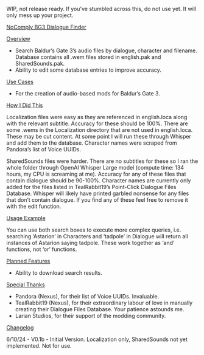 WIP, not release ready. If you've stumbled across this, do not use yet. It will only mess up your project.

<u>NoComply BG3 Dialogue Finder</u>


<u>Overview</u>

 - Search Baldur’s Gate 3’s audio files by dialogue, character and filename. Database contains all .wem files stored in english.pak and SharedSounds.pak.
 - Ability to edit some database entries to improve accuracy. 


<u>Use Cases</u>

 - For the creation of audio-based mods for Baldur’s Gate 3.


<u>How I Did This</u>
 
Localization files were easy as they are referenced in english.loca along with the relevant subtitle. Accuracy for these should be 100%. There are some .wems in the Localization directory that are not used in english.loca. These may be cut content. At some point I will run these through Whisper and add them to the database. Character names were scraped from Pandora’s list of Voice UUIDs. 

SharedSounds files were harder. There are no subtitles for these so I ran the whole folder through OpenAI Whisper Large model (compute time: 134 hours, my CPU is screaming at me). Accuracy for any of these files that contain dialogue should be 90-100%. Character names are currently only added for the files listed in TealRabbit19’s Point-Click Dialogue Files Database. Whisper will likely have printed garbled nonsense for any files that don’t contain dialogue. If you find any of these feel free to remove it with the edit function. 


<u>Usage Example</u>

You can use both search boxes to execute more complex queries, i.e. searching ‘Astarion’ in Characters and ‘tadpole’ in Dialogue will return all instances of Astarion saying tadpole. These work together as ‘and’ functions, not ‘or’ functions. 


<u>Planned Features</u>

 - Ability to download search results.


<u>Special Thanks</u>

 - Pandora (Nexus), for their list of Voice UUIDs. Invaluable.
 - TealRabbit19 (Nexus), for their extraordinary labour of love in manually creating their Dialogue Files Database. Your patience astounds me.
 - Larian Studios, for their support of the modding community.


<u>Changelog</u>

6/10/24 - V0.1b - Initial Version. Localization only, SharedSounds not yet implemented. Not for use. 
